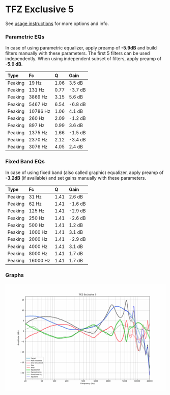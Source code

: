 # TFZ Exclusive 5
See [usage instructions](https://github.com/jaakkopasanen/AutoEq#usage) for more options and info.

### Parametric EQs
In case of using parametric equalizer, apply preamp of **-5.9dB** and build filters manually
with these parameters. The first 5 filters can be used independently.
When using independent subset of filters, apply preamp of **-5.9 dB**.

| Type    | Fc       |    Q | Gain    |
|:--------|:---------|:-----|:--------|
| Peaking | 19 Hz    | 1.06 | 3.5 dB  |
| Peaking | 131 Hz   | 0.77 | -3.7 dB |
| Peaking | 3869 Hz  | 3.15 | 5.6 dB  |
| Peaking | 5467 Hz  | 6.54 | -6.8 dB |
| Peaking | 10786 Hz | 1.06 | 4.1 dB  |
| Peaking | 260 Hz   | 2.09 | -1.2 dB |
| Peaking | 897 Hz   | 0.99 | 3.6 dB  |
| Peaking | 1375 Hz  | 1.66 | -1.5 dB |
| Peaking | 2370 Hz  | 2.12 | -3.4 dB |
| Peaking | 3076 Hz  | 4.05 | 2.4 dB  |

### Fixed Band EQs
In case of using fixed band (also called graphic) equalizer, apply preamp of **-3.2dB**
(if available) and set gains manually with these parameters.

| Type    | Fc       |    Q | Gain    |
|:--------|:---------|:-----|:--------|
| Peaking | 31 Hz    | 1.41 | 2.6 dB  |
| Peaking | 62 Hz    | 1.41 | -1.6 dB |
| Peaking | 125 Hz   | 1.41 | -2.9 dB |
| Peaking | 250 Hz   | 1.41 | -2.6 dB |
| Peaking | 500 Hz   | 1.41 | 1.2 dB  |
| Peaking | 1000 Hz  | 1.41 | 3.1 dB  |
| Peaking | 2000 Hz  | 1.41 | -2.9 dB |
| Peaking | 4000 Hz  | 1.41 | 3.1 dB  |
| Peaking | 8000 Hz  | 1.41 | 1.7 dB  |
| Peaking | 16000 Hz | 1.41 | 1.7 dB  |

### Graphs
![](./TFZ%20Exclusive%205.png)